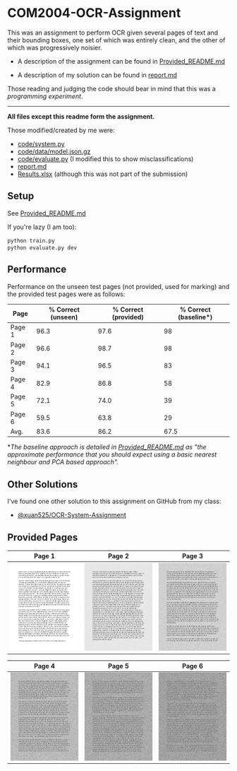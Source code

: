 # COM2004-OCR-Assignment

This was an assignment to perform OCR given several pages of text and their bounding boxes, one set of which was entirely clean, and the other of which was progressively noisier.

 - A description of the assignment can be found in [Provided_README.md](/Provided_README.md)

 - A description of my solution can be found in [report.md](/report.md)

Those reading and judging the code should bear in mind that this was a _programming experiment_.

---

**All files except this readme form the assignment.**

Those modified/created by me were:
 - [code/system.py](/code/system.py)
 - [code/data/model.json.gz](/code/data/model.json.gz)
 - [code/evaluate.py](/code/evaluate.py) (I modified this to show misclassifications)
 - [report.md](/report.md)
 - [Results.xlsx](/Results.xlsx) (although this was not part of the submission)

## Setup

See [Provided_README.md](/Provided_README.md)

If you're lazy (I am too):

```
python train.py
python evaluate.py dev
```

## Performance

Performance on the unseen test pages (not provided, used for marking) and the provided test pages 
were as follows:

| Page   | % Correct (unseen) | % Correct (provided) | % Correct (baseline*) |
| ------ | ------------------ | -------------------- | --------------------- |
| Page 1 | 96.3               | 97.6                 | 98                    |
| Page 2 | 96.6               | 98.7                 | 98                    |
| Page 3 | 94.1               | 96.5                 | 83                    |
| Page 4 | 82.9               | 86.8                 | 58                    |
| Page 5 | 72.1               | 74.0                 | 39                    |
| Page 6 | 59.5               | 63.8                 | 29                    |
| Avg.   | 83.6               | 86.2                 | 67.5                  |

**The baseline approach is detailed in [Provided_README.md](/Provided_README.md#overall-performance-10-marks) as "the approximate performance that you should expect using a basic nearest neighbour and PCA based approach".*



## Other Solutions

I've found one other solution to this assignment on GitHub from my class:

 - [@xuan525/OCR-System-Assignment](https://github.com/xuan525/OCR-System-Assignment)

## Provided Pages

| Page 1                                | Page 2                                | Page 3                                |
| ------------------------------------- | ------------------------------------- | ------------------------------------- |
| ![Page 1](./code/data/dev/page.1.png) | ![Page 2](./code/data/dev/page.2.png) | ![Page 3](./code/data/dev/page.3.png) |

| Page 4                                | Page 5                                | Page 6                                |
| ------------------------------------- | ------------------------------------- | ------------------------------------- |
| ![Page 4](./code/data/dev/page.4.png) | ![Page 5](./code/data/dev/page.5.png) | ![Page 6](./code/data/dev/page.6.png) |
